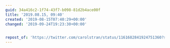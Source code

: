 ```yaml
---
guid: 34a416c2-1f74-43f7-b098-81d2b4ace00f
title: '2019.08.15, 09:40'
created: '2019-08-15T07:40:29+00:00'
changed: '2019-09-24T19:23:30+00:00'


repost_of: 'https://twitter.com/carolstran/status/1161682841924751360?s=19'
---
```



